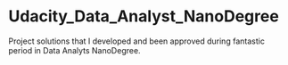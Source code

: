 # Udacity_Data_Analyst_NanoDegree
Project solutions that I developed and been approved during fantastic period in Data Analyts NanoDegree.
